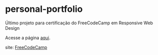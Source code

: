 # personal-portfolio
Último projeto para certificação do FreeCodeCamp em Responsive Web Design

Acesse a página <a href="https://renanramos.github.io/personal-portfolio/">aqui</a>.

site: <a href="https://www.freecodecamp.org/">FreeCodeCamp</a>
